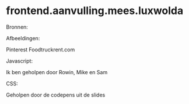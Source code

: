 # frontend.aanvulling.mees.luxwolda

Bronnen:

Afbeeldingen:

Pinterest
Foodtruckrent.com

Javascript:

Ik ben geholpen door Rowin, Mike en Sam

CSS:

Geholpen door de codepens uit de slides

